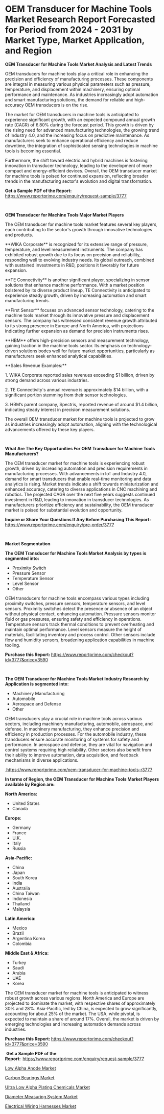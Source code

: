 <p><h1>OEM Transducer for Machine Tools Market Research Report Forecasted for Period from 2024 -  2031 by Market Type, Market Application, and Region</h1></p><p><strong>OEM Transducer for Machine Tools Market Analysis and Latest Trends</strong></p>
<p><p>OEM transducers for machine tools play a critical role in enhancing the precision and efficiency of manufacturing processes. These components are integral in measuring various physical parameters such as pressure, temperature, and displacement within machinery, ensuring optimal performance and maintenance. As industries increasingly adopt automation and smart manufacturing solutions, the demand for reliable and high-accuracy OEM transducers is on the rise.</p><p>The market for OEM transducers in machine tools is anticipated to experience significant growth, with an expected compound annual growth rate (CAGR) of 6.80% during the forecast period. This growth is driven by the rising need for advanced manufacturing technologies, the growing trend of Industry 4.0, and the increasing focus on predictive maintenance. As manufacturers seek to enhance operational efficiency and reduce downtime, the integration of sophisticated sensing technologies in machine tools is becoming essential.</p><p>Furthermore, the shift toward electric and hybrid machines is fostering innovation in transducer technology, leading to the development of more compact and energy-efficient devices. Overall, the OEM transducer market for machine tools is poised for continued expansion, reflecting broader trends in the manufacturing sector's evolution and digital transformation.</p></p>
<p><strong>Get a Sample PDF of the Report:&nbsp;</strong> <a href="https://www.reportprime.com/enquiry/request-sample/3777">https://www.reportprime.com/enquiry/request-sample/3777</a></p>
<p>&nbsp;</p>
<p><strong>OEM Transducer for Machine Tools Major Market Players</strong></p>
<p><p>The OEM transducer for machine tools market features several key players, each contributing to the sector's growth through innovative technologies and products. </p><p>**WIKA Corporate** is recognized for its extensive range of pressure, temperature, and level measurement instruments. The company has exhibited robust growth due to its focus on precision and reliability, responding well to evolving industry needs. Its global outreach, combined with sustained investments in R&D, positions it favorably for future expansion.</p><p>**TE Connectivity** is another significant player, specializing in sensor solutions that enhance machine performance. With a market position bolstered by its diverse product lineup, TE Connectivity is anticipated to experience steady growth, driven by increasing automation and smart manufacturing trends. </p><p>**First Sensor** focuses on advanced sensor technology, catering to the machine tools market through its innovative pressure and displacement sensors. The company has witnessed consistent revenue growth attributed to its strong presence in Europe and North America, with projections indicating further expansion as demand for precision instruments rises.</p><p>**HBM** offers high-precision sensors and measurement technology, gaining traction in the machine tools sector. Its emphasis on technology-driven solutions bodes well for future market opportunities, particularly as manufacturers seek enhanced analytical capabilities.</p><p>**Sales Revenue Examples:**</p><p>1. WIKA Corporate reported sales revenues exceeding $1 billion, driven by strong demand across various industries.</p><p>2. TE Connectivity's annual revenue is approximately $14 billion, with a significant portion stemming from their sensor technologies.</p><p>3. HBM’s parent company, Spectris, reported revenue of around $1.4 billion, indicating steady interest in precision measurement solutions.</p><p>The overall OEM transducer market for machine tools is projected to grow as industries increasingly adopt automation, aligning with the technological advancements offered by these key players.</p></p>
<p>&nbsp;</p>
<p><strong>What Are The Key Opportunities For OEM Transducer for Machine Tools Manufacturers?</strong></p>
<p><p>The OEM transducer market for machine tools is experiencing robust growth, driven by increasing automation and precision requirements in manufacturing processes. With advancements in IoT and Industry 4.0, demand for smart transducers that enable real-time monitoring and data analytics is rising. Market trends indicate a shift towards miniaturization and enhanced accuracy, catering to diverse applications in CNC machining and robotics. The projected CAGR over the next five years suggests continued investment in R&D, leading to innovation in transducer technologies. As manufacturers prioritize efficiency and sustainability, the OEM transducer market is poised for substantial evolution and opportunity.</p></p>
<p><strong>Inquire or Share Your Questions If Any Before Purchasing This Report:</strong> <a href="https://www.reportprime.com/enquiry/pre-order/3777">https://www.reportprime.com/enquiry/pre-order/3777</a></p>
<p>&nbsp;</p>
<p><strong>Market Segmentation</strong></p>
<p><strong>The OEM Transducer for Machine Tools Market Analysis by types is segmented into:</strong></p>
<p><ul><li>Proximity Switch</li><li>Pressure Sensor</li><li>Temperature Sensor</li><li>Level Sensor</li><li>Other</li></ul></p>
<p><p>OEM transducers for machine tools encompass various types including proximity switches, pressure sensors, temperature sensors, and level sensors. Proximity switches detect the presence or absence of an object without physical contact, enhancing automation. Pressure sensors monitor fluid or gas pressures, ensuring safety and efficiency in operations. Temperature sensors track thermal conditions to prevent overheating and maintain optimal performance. Level sensors measure the height of materials, facilitating inventory and process control. Other sensors include flow and humidity sensors, broadening application capabilities in machine tooling.</p></p>
<p><strong>Purchase this Report:&nbsp;</strong><a href="https://www.reportprime.com/checkout?id=3777&price=3590">https://www.reportprime.com/checkout?id=3777&price=3590</a></p>
<p>&nbsp;</p>
<p><strong>The OEM Transducer for Machine Tools Market Industry Research by Application is segmented into:</strong></p>
<p><ul><li>Machinery Manufacturing</li><li>Automobile</li><li>Aerospace and Defense</li><li>Other</li></ul></p>
<p><p>OEM transducers play a crucial role in machine tools across various sectors, including machinery manufacturing, automobile, aerospace, and defense. In machinery manufacturing, they enhance precision and efficiency in production processes. For the automobile industry, these transducers ensure accurate monitoring of systems for safety and performance. In aerospace and defense, they are vital for navigation and control systems requiring high reliability. Other sectors also benefit from their ability to improve automation, data acquisition, and feedback mechanisms in diverse applications.</p></p>
<p><a href="https://www.reportprime.com/oem-transducer-for-machine-tools-r3777">&nbsp;https://www.reportprime.com/oem-transducer-for-machine-tools-r3777</a></p>
<p><strong>In terms of Region, the OEM Transducer for Machine Tools Market Players available by Region are:</strong></p>
<p>
    <p> <strong> North America: </strong>
        <ul>
            <li>United States</li>
            <li>Canada</li>
        </ul>
        </p> 
    <p> <strong> Europe: </strong>
        <ul>
            <li>Germany</li>
            <li>France</li>
            <li>U.K.</li>
            <li>Italy</li>
            <li>Russia</li>
        </ul>
        </p> 
    <p> <strong> Asia-Pacific: </strong>
        <ul>
            <li>China</li>
            <li>Japan</li>
            <li>South Korea</li>
            <li>India</li>
            <li>Australia</li>
            <li>China Taiwan</li>
            <li>Indonesia</li>
            <li>Thailand</li>
            <li>Malaysia</li>
        </ul>
        </p> 
    <p> <strong> Latin America: </strong>
        <ul>
            <li>Mexico</li>
            <li>Brazil</li>
            <li>Argentina Korea</li>
            <li>Colombia</li>
        </ul>
        </p> 
    <p> <strong> Middle East & Africa: </strong>
        <ul>
            <li>Turkey</li>
            <li>Saudi</li>
            <li>Arabia</li>
            <li>UAE</li>
            <li>Korea</li>
        </ul>
    </p>
    </p>
<p><p>The OEM transducer market for machine tools is anticipated to witness robust growth across various regions. North America and Europe are projected to dominate the market, with respective shares of approximately 30% and 28%. Asia-Pacific, led by China, is expected to grow significantly, accounting for about 25% of the market. The USA, while pivotal, is expected to maintain a share of around 17%. Overall, the market is driven by emerging technologies and increasing automation demands across industries.</p></p>
<p><strong>Purchase this Report: </strong><a href="https://www.reportprime.com/checkout?id=3777&price=3590">https://www.reportprime.com/checkout?id=3777&price=3590</a></p>
<p>&nbsp;<strong>Get a Sample PDF of the Report:&nbsp;&nbsp;</strong><a href="https://www.reportprime.com/enquiry/request-sample/3777">https://www.reportprime.com/enquiry/request-sample/3777</a></p>
<p><strong></strong></p>
<p><p><a href="https://issuu.com/reportprime-2/docs/low-alpha-anode-market-size-2030.pp_e567ad1b8baaa7">Low Alpha Anode Market</a></p><p><a href="https://www.linkedin.com/pulse/carbon-bearings-market-industry-landscape-growth-trajectories-p2kac?trackingId=OmVLmw9iSFGYXsqIHxquxw%3D%3D">Carbon Bearings Market</a></p><p><a href="https://issuu.com/reportprime-2/docs/ultra-low-alpha-plating-chemicals-m_d918d432c84ff9">Ultra Low Alpha Plating Chemicals Market</a></p><p><a href="https://github.com/MaryNelson695/Market-Research-Report-List-1/blob/main/diameter-measuring-system-market.md">Diameter Measuring System Market</a></p><p><a href="https://www.linkedin.com/pulse/role-electrical-wiring-harnesses-market-applications-automotiveaerospacemedical-tfhkc?trackingId=QMF8%2BScbRSWRW2V8NOFdQg%3D%3D">Electrical Wiring Harnesses Market</a></p></p>